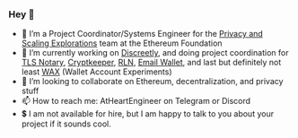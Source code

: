### Hey 👋
- 🔭 I’m a Project Coordinator/Systems Engineer for the [Privacy and Scaling Explorations](github.com/privacy-scaling-explorations/) team at the Ethereum Foundation
- 🌱 I’m currently working on [Discreetly](github.com/Discreetly/), and doing project coordination for [TLS Notary](https://github.com/tlsnotary/tlsn), [Cryptkeeper](https://github.com/cryptKeeperZK), [RLN](https://github.com/rate-Limiting-Nullifier/), [Email Wallet](https://github.com/zkemail), and last but definitely not least [WAX](https://github.com/getwax/) (Wallet Account Experiments)
- 👯 I’m looking to collaborate on Ethereum, decentralization, and privacy stuff
- 📫 How to reach me: AtHeartEngineer on Telegram or Discord
- 💲 I am not available for hire, but I am happy to talk to you about your project if it sounds cool.
